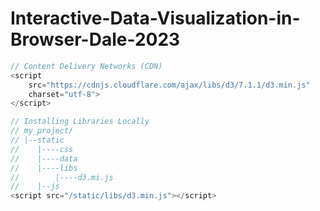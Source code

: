 # Interactive-Data-Visualization-in-Browser-Dale-2023

```javascript
// Content Delivery Networks (CDN)
<script
    src="https://cdnjs.cloudflare.com/ajax/libs/d3/7.1.1/d3.min.js"
    charset="utf-8">
</script>

// Installing Libraries Locally
// my_project/
// |--static
//    |----css
//    |----data
//    |----libs
//        |----d3.mi.js
//    |--js
<script src="/static/libs/d3.min.js"></script>
```